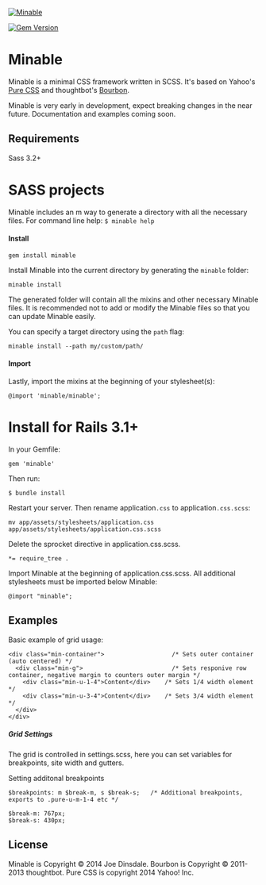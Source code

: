 [![Minable](http://bolser.github.io/minable/images/minable_logo_300w.png)](http://bolser.github.io/minable/)

[![Gem Version](https://badge.fury.io/rb/minable.png)](http://badge.fury.io/rb/minable)

# Minable

Minable is a minimal CSS framework written in SCSS. It's based on Yahoo's [Pure CSS](http://purecss.io/) and thoughtbot's [Bourbon](http://bourbon.io/).

Minable is very early in development, expect breaking changes in the near future. Documentation and examples coming soon.

## Requirements
Sass 3.2+

# SASS projects
Minable includes an m way to generate a directory with all the necessary files.
For command line help: `$ minable help`

#### Install

    gem install minable

Install Minable into the current directory by generating the `minable` folder:

    minable install

The generated folder will contain all the mixins and other necessary Minable files. It is recommended not to add or modify the Minable files so that you can update Minable easily.

You can specify a target directory using the `path` flag:

    minable install --path my/custom/path/

#### Import

Lastly, import the mixins at the beginning of your stylesheet(s):

    @import 'minable/minable';

# Install for Rails 3.1+
In your Gemfile:

    gem 'minable'

Then run:

    $ bundle install

Restart your server. Then rename application`.css` to application`.css.scss`:

    mv app/assets/stylesheets/application.css app/assets/stylesheets/application.css.scss

Delete the sprocket directive in application.css.scss.

    *= require_tree .

Import Minable at the beginning of application.css.scss. All additional stylesheets must be imported below Minable:

    @import "minable";

Examples
-------
Basic example of grid usage:

    <div class="min-container">                   /* Sets outer container (auto centered) */
      <div class="min-g">                         /* Sets responive row container, negative margin to counters outer margin */
        <div class="min-u-1-4">Content</div>    /* Sets 1/4 width element */
        <div class="min-u-3-4">Content</div>    /* Sets 3/4 width element */
      </div>
    </div>

##### Grid Settings

The grid is controlled in settings.scss, here you can set variables for breakpoints, site width and gutters.

Setting additonal breakpoints

    $breakpoints: m $break-m, s $break-s;   /* Additional breakpoints, exports to .pure-u-m-1-4 etc */

    $break-m: 767px;
    $break-s: 430px;


License
-------

Minable is Copyright © 2014 Joe Dinsdale. Bourbon is Copyright © 2011-2013 thoughtbot. Pure CSS is copyright 2014 Yahoo! Inc.
